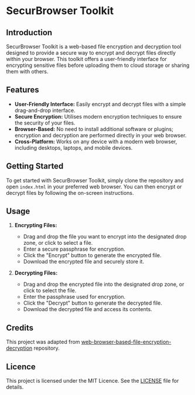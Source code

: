 # SecurBrowser Toolkit

## Introduction

SecurBrowser Toolkit is a web-based file encryption and decryption tool designed to provide a secure way to encrypt and decrypt files directly within your browser. This toolkit offers a user-friendly interface for encrypting sensitive files before uploading them to cloud storage or sharing them with others.

## Features

- **User-Friendly Interface:** Easily encrypt and decrypt files with a simple drag-and-drop interface.
- **Secure Encryption:** Utilises modern encryption techniques to ensure the security of your files.
- **Browser-Based:** No need to install additional software or plugins; encryption and decryption are performed directly in your web browser.
- **Cross-Platform:** Works on any device with a modern web browser, including desktops, laptops, and mobile devices.

## Getting Started

To get started with SecurBrowser Toolkit, simply clone the repository and open `index.html` in your preferred web browser. You can then encrypt or decrypt files by following the on-screen instructions.

## Usage

1. **Encrypting Files:**
   - Drag and drop the file you want to encrypt into the designated drop zone, or click to select a file.
   - Enter a secure passphrase for encryption.
   - Click the "Encrypt" button to generate the encrypted file.
   - Download the encrypted file and securely store it.

2. **Decrypting Files:**
   - Drag and drop the encrypted file into the designated drop zone, or click to select the file.
   - Enter the passphrase used for encryption.
   - Click the "Decrypt" button to generate the decrypted file.
   - Download the decrypted file and access its contents.

## Credits

This project was adapted from   [web-browser-based-file-encryption-decryption](https://github.com/meixler/web-browser-based-file-encryption-decryption) repository.

## Licence

This project is licensed under the MIT Licence. See the [LICENSE](LICENSE) file for details.
